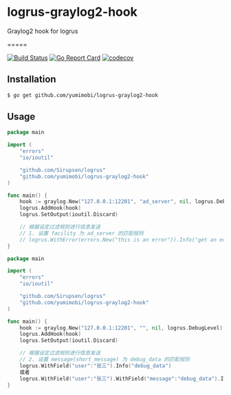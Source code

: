 # logrus-graylog2-hook
Graylog2 hook for logrus

=====


[![Build Status](https://travis-ci.org/yumimobi/logrus-graylog2-hook.svg?branch=master)](https://travis-ci.org/yumimobi/logrus-graylog2-hook)
[![Go Report Card](http://goreportcard.com/badge/yumimobi/logrus-graylog2-hook)](http://goreportcard.com/report/yumimobi/logrus-graylog2-hook)
[![codecov](https://codecov.io/gh/yumimobi/logrus-graylog2-hook/branch/master/graph/badge.svg)](https://codecov.io/gh/yumimobi/logrus-graylog2-hook)


## Installation

```bash
$ go get github.com/yumimobi/logrus-graylog2-hook
```

## Usage

```go
package main

import (
	"errors"
	"io/ioutil"

	"github.com/Sirupsen/logrus"
	"github.com/yumimobi/logrus-graylog2-hook"
)

func main() {
	hook := graylog.New("127.0.0.1:12201", "ad_server", nil, logrus.DebugLevel)
	logrus.AddHook(hook)
	logrus.SetOutput(ioutil.Discard)

	// 根据设定过滤规则进行信息发送
	// 1. 设置 facility 为 ad_server 的匹配规则
	// logrus.WithError(errors.New("this is an error")).Info("get an error")
}
```

```go
package main

import (
	"errors"
	"io/ioutil"

	"github.com/Sirupsen/logrus"
	"github.com/yumimobi/logrus-graylog2-hook"
)

func main() {
	hook := graylog.New("127.0.0.1:12201", "", nil, logrus.DebugLevel)
	logrus.AddHook(hook)
	logrus.SetOutput(ioutil.Discard)

	// 根据设定过滤规则进行信息发送
	// 2. 设置 message(short_message) 为 debug_data 的匹配规则
	logrus.WithField("user":"张三").Info("debug_data")
	或者
	logrus.WithField("user":"张三").WithField("message":"debug_data").Info("user info")
}
```